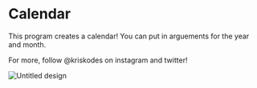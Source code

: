 # Calendar

This program creates a calendar! You can put in arguements for the year and month. 

For more, follow @kriskodes on instagram and twitter!

![Untitled design](https://user-images.githubusercontent.com/66803124/182748409-f3802355-8b78-4e67-b532-354d2f51c8ab.png)

